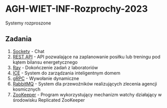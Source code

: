 # AGH-WIET-INF-Rozprochy-2023
Systemy rozproszone

## Zadania
1. [Sockety](https://github.com/proman3419/AGH-WIET-INF-Rozprochy-2023/tree/master/lab1) - Chat
2. [REST API](https://github.com/proman3419/AGH-WIET-INF-Rozprochy-2023/tree/master/lab2) - API pozwalające na zaplanowanie posiłku lub treningu pod kątem bilansu energetycznego
3. [Ray](https://github.com/proman3419/AGH-WIET-INF-Rozprochy-2023/tree/master/lab3/exercises) - Dokończenie zadań z laboratoriów
4. [ICE](https://github.com/proman3419/AGH-WIET-INF-Rozprochy-2023/tree/master/lab4_5/SmartHome) - System do zarządzania inteligentnym domem
5. [gRPC](https://github.com/proman3419/AGH-WIET-INF-Rozprochy-2023/tree/master/lab4_5/DynamicCalls) - Wywołanie dynamiczne
6. [RabbitMQ](https://github.com/proman3419/AGH-WIET-INF-Rozprochy-2023/tree/master/lab6) - System dla przewoźników realizujących zlecenia agencji kosmicznych
7. [ZooKeeper](https://github.com/proman3419/AGH-WIET-INF-Rozprochy-2023/tree/master/lab7) - Program wykorzystujący mechanizm watchy działający w środowisku Replicated ZooKeeper
